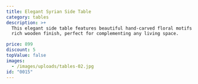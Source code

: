 ```yaml
---
title: Elegant Syrian Side Table
category: tables
description: >+
  This elegant side table features beautiful hand-carved floral motifs and a
  rich wooden finish, perfect for complementing any living space.

price: 899
discount: 5
topValue: false
images:
  - /images/uploads/tables-02.jpg
id: "0015"
---
```

